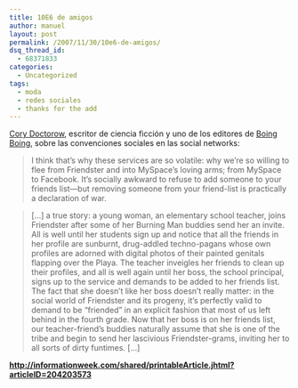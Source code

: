 ```yaml
---
title: 10E6 de amigos
author: manuel
layout: post
permalink: /2007/11/30/10e6-de-amigos/
dsq_thread_id:
  - 68371833
categories:
  - Uncategorized
tags:
  - moda
  - redes sociales
  - thanks for the add
---
```

[Cory Doctorow][1], escritor de ciencia ficción y uno de los editores de [Boing Boing][2], sobre las convenciones sociales en las social networks:

> I think that&#8217;s why these services are so volatile: why we&#8217;re so willing to flee from Friendster and into MySpace&#8217;s loving arms; from MySpace to Facebook. It&#8217;s socially awkward to refuse to add someone to your friends list&#8212;but removing someone from your friend-list is practically a declaration of war.

> [&#8230;] a true story: a young woman, an elementary school teacher, joins Friendster after some of her Burning Man buddies send her an invite. All is well until her students sign up and notice that all the friends in her profile are sunburnt, drug-addled techno-pagans whose own profiles are adorned with digital photos of their painted genitals flapping over the Playa. The teacher inveigles her friends to clean up their profiles, and all is well again until her boss, the school principal, signs up to the service and demands to be added to her friends list. The fact that she doesn&#8217;t like her boss doesn&#8217;t really matter: in the social world of Friendster and its progeny, it&#8217;s perfectly valid to demand to be &#8220;friended&#8221; in an explicit fashion that most of us left behind in the fourth grade. Now that her boss is on her friends list, our teacher-friend&#8217;s buddies naturally assume that she is one of the tribe and begin to send her lascivious Friendster-grams, inviting her to all sorts of dirty funtimes. [&#8230;]

**<http://informationweek.com/shared/printableArticle.jhtml?articleID=204203573>**

 [1]: http://craphound.com/
 [2]: http://boingboing.net